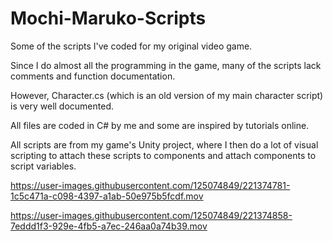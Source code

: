 # Mochi-Maruko-Scripts

Some of the scripts I've coded for my original video game. 

Since I do almost all the programming in the game, many of the scripts lack comments and function documentation. 

However, Character.cs (which is an old version of my main character script) is very well documented. 

All files are coded in C# by me and some are inspired by tutorials online. 

All scripts are from my game's Unity project, where I then do a lot of visual scripting to attach these scripts to components and attach components to script variables. 

https://user-images.githubusercontent.com/125074849/221374781-1c5c471a-c098-4397-a1ab-50e975b5fcdf.mov

https://user-images.githubusercontent.com/125074849/221374858-7eddd1f3-929e-4fb5-a7ec-246aa0a74b39.mov



